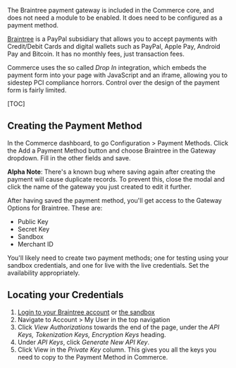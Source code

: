 The Braintree payment gateway is included in the Commerce core, and does not need a module to be enabled. It does need to be configured as a payment method.

[Braintree](https://www.braintreepayments.com/) is a PayPal subsidiary that allows you to accept payments with Credit/Debit Cards and digital wallets such as PayPal, Apple Pay, Android Pay and Bitcoin. It has no monthly fees, just transaction fees. 

Commerce uses the so called _Drop In_ integration, which embeds the payment form into your page with JavaScript and an iframe, allowing you to sidestep PCI compliance horrors. Control over the design of the payment form is fairly limited. 

[TOC]

## Creating the Payment Method

In the Commerce dashboard, to go Configuration > Payment Methods. Click the Add a Payment Method button and choose Braintree in the Gateway dropdown. Fill in the other fields and save. 

**Alpha Note**: There's a known bug where saving again after creating the payment will cause duplicate records. To prevent this, close the modal and click the name of the gateway you just created to edit it further. 

After having saved the payment method, you'll get access to the Gateway Options for Braintree. These are:

- Public Key
- Secret Key
- Sandbox
- Merchant ID

You'll likely need to create two payment methods; one for testing using your sandbox credentials, and one for live with the live credentials. Set the availability appropriately.

## Locating your Credentials

1. [Login to your Braintree account](https://www.braintreegateway.com/login) or [the sandbox](https://sandbox.braintreegateway.com/login)
2. Navigate to Account > My User in the top navigation
3. Click _View Authorizations_ towards the end of the page, under the _API Keys, Tokenization Keys, Encryption Keys_ heading. 
4. Under _API Keys_, click _Generate New API Key_. 
5. Click View in the _Private Key_ column. This gives you all the keys you need to copy to the Payment Method in Commerce. 


